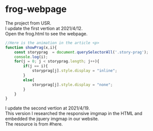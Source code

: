 # frog-webpage
The project from USR.  
I update the first vertion at 2021/4/12.  
Open the frog.html to see the webpage.  
```js
//Here is the animation in the article <p>
function showPrag(x,i){
	const storyprag  = document.querySelectorAll('.story-prag');
	console.log(i);
	for(j = 0; j < storyprag.length; j++){
		if(j == i){
			storyprag[j].style.display = "inline";
		}
		else{
			storyprag[j].style.display = "none";
		}
	}
}
```
I update the second vertion at 2021/4/19.  
This version I researched the responsive imgmap in the HTML and embedded the jquery imgmap in our website.  
The resource is from #here.
